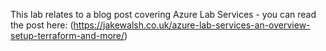 This lab relates to a blog post covering Azure Lab Services - you can read the post here: (https://jakewalsh.co.uk/azure-lab-services-an-overview-setup-terraform-and-more/)